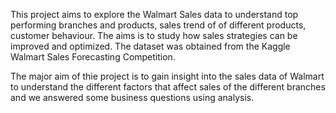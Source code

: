 This project aims to explore the Walmart Sales data to understand top performing branches and products, sales trend of of different products, customer behaviour. The aims is to study how sales strategies can be improved and optimized.
The dataset was obtained from the Kaggle Walmart Sales Forecasting Competition.

The major aim of thie project is to gain insight into the sales data of Walmart to understand the different factors that affect sales of the different branches and we answered some business questions using analysis.
